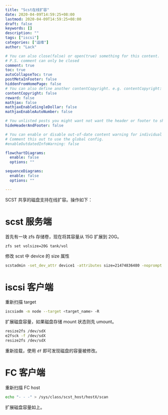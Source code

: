```yaml
---
title: "Scst在线扩容"
date: 2020-04-09T14:59:25+08:00
lastmod: 2020-04-09T14:59:25+08:00
draft: false
keywords: []
description: ""
tags: ["iscsi"]
categories: ["运维"]
author: "Lack"

# You can also close(false) or open(true) something for this content.
# P.S. comment can only be closed
comment: true
toc: true
autoCollapseToc: true
postMetaInFooter: false
hiddenFromHomePage: false
# You can also define another contentCopyright. e.g. contentCopyright: "This is another copyright."
contentCopyright: false
reward: false
mathjax: false
mathjaxEnableSingleDollar: false
mathjaxEnableAutoNumber: false

# You unlisted posts you might want not want the header or footer to show
hideHeaderAndFooter: false

# You can enable or disable out-of-date content warning for individual post.
# Comment this out to use the global config.
#enableOutdatedInfoWarning: false

flowchartDiagrams:
  enable: false
  options: ""

sequenceDiagrams: 
  enable: false
  options: ""

---
```


SCST 共享的磁盘支持在线扩容。操作如下：

# scst 服务端
首先有一块 zfs 存储卷，现在将其容量从 15G 扩展到 20G。
```bash
zfs set volsize=20G tank/vol
```
修改 scst 中 device 的 size 属性
```bash
scstadmin -set_dev_attr device1 -attributes size=21474836480 -noprompt
```

# iscsi 客户端
重新扫描 target
```bash
iscsiadm -m node --target <target_name> -R
```
扩展磁盘容量，如果磁盘存储 mount 状态则先 umount。
```bash
resize2fs /dev/sdX
e2fsck -f /dev/sdX
resize2fs /dev/sdX
```
重新挂载，使用 `df` 即可发现磁盘的容量被修改。

# FC 客户端
重新扫描 FC host
```bash
echo "- - -" > /sys/class/scst_host/hostX/scan
```
扩展磁盘容量如上。

